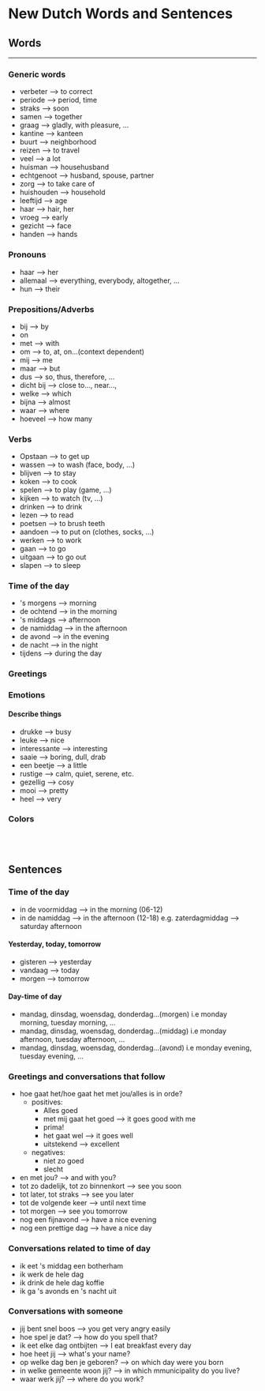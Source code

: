 # New Dutch Words and Sentences

## Words
---
### Generic words
- verbeter        --> to correct
- periode         --> period, time
- straks          --> soon
- samen           --> together
- graag           --> gladly, with pleasure, ...
- kantine         --> kanteen
- buurt           --> neighborhood
- reizen          --> to travel
- veel            --> a lot
- huisman         --> househusband
- echtgenoot      --> husband, spouse, partner
- zorg            --> to take care of
- huishouden      --> household
- leeftijd        --> age
- haar            --> hair, her
- vroeg           --> early
- gezicht         --> face
- handen          --> hands


### Pronouns
- haar            --> her
- allemaal        --> everything, everybody, altogether, ...
- hun             --> their

### Prepositions/Adverbs
- bij           --> by
- on
- met           -->  with
- om            --> to, at, on...(context dependent)
- mij           --> me
- maar          --> but
- dus           --> so, thus, therefore, ...
- dicht bij     --> close to..., near..., 
- welke         --> which
- bijna         --> almost
- waar          --> where
- hoeveel       --> how many


### Verbs
- Opstaan       --> to get up
- wassen        --> to wash (face, body, ...)
- blijven       --> to stay
- koken         --> to cook
- spelen        --> to play (game, ...)
- kijken        --> to watch (tv, ...)
- drinken       --> to drink
- lezen         --> to read
- poetsen       --> to brush teeth
- aandoen       --> to put on (clothes, socks, ...)
- werken        --> to work
- gaan          --> to go
- uitgaan       --> to go out
- slapen        --> to sleep


### Time of the day
- 's morgens    --> morning
- de ochtend    --> in the morning
- 's middags    --> afternoon
- de namiddag   --> in the afternoon
- de avond      --> in the evening
- de nacht      --> in the night
- tijdens       --> during the day
### Greetings



### Emotions


#### Describe things
- drukke        --> busy
- leuke         --> nice
- interessante  --> interesting
- saaie         --> boring, dull, drab
- een beetje    --> a little
- rustige       --> calm, quiet, serene, etc.
- gezellig      --> cosy
- mooi          --> pretty
- heel          --> very

### Colors


<br/><br/>

## Sentences
### Time of the day
- in de voormiddag  --> in the morning (06-12)
- in de namiddag    --> in the afternoon (12-18) e.g. zaterdagmiddag --> saturday afternoon

#### Yesterday, today, tomorrow
- gisteren --> yesterday
- vandaag --> today
- morgen    --> tomorrow

#### Day-time of day
- mandag, dinsdag, woensdag, donderdag...(morgen) i.e monday morning, tuesday morning, ...
- mandag, dinsdag, woensdag, donderdag...(middag) i.e monday afternoon, tuesday afternoon, ...
- mandag, dinsdag, woensdag, donderdag...(avond) i.e monday evening, tuesday evening, ...




### Greetings and conversations that follow
- hoe gaat het/hoe gaat het met jou/alles is in orde?
    - positives:
        - Alles goed
        - met mij gaat het goed --> it goes good with me
        - prima! 
        - het gaat wel --> it goes well
        - uitstekend --> excellent
    - negatives:
        - niet zo goed
        - slecht
- en met jou? --> and with you?
- tot zo dadelijk, tot zo binnenkort --> see you soon
- tot later, tot straks --> see you later
- tot de volgende keer --> until next time
- tot morgen --> see you tomorrow
- nog een fijnavond --> have a nice evening
- nog een prettige dag --> have a nice day


### Conversations related to time of day
- ik eet 's middag een botherham
- ik werk de hele dag
- ik drink de hele dag koffie
- ik ga 's avonds en 's nacht uit

### Conversations with someone
- jij bent snel boos      --> you get very angry easily
- hoe spel je dat?        --> how do you spell that?
- ik eet elke dag ontbijten --> I eat breakfast every day
- hoe heet jij            --> what's your name?
- op welke dag ben je geboren?  --> on which day were you born
- in welke gemeente woon jij?   --> in which mmunicipality do you live?
- waar werk jij?                --> where do you work?


